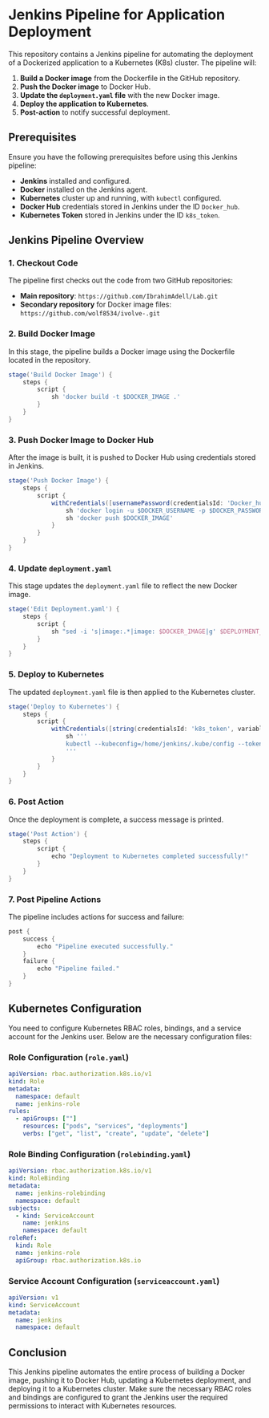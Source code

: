 
# Jenkins Pipeline for Application Deployment

This repository contains a Jenkins pipeline for automating the deployment of a Dockerized application to a Kubernetes (K8s) cluster. The pipeline will:

1. **Build a Docker image** from the Dockerfile in the GitHub repository.
2. **Push the Docker image** to Docker Hub.
3. **Update the `deployment.yaml` file** with the new Docker image.
4. **Deploy the application to Kubernetes**.
5. **Post-action** to notify successful deployment.

## Prerequisites

Ensure you have the following prerequisites before using this Jenkins pipeline:

- **Jenkins** installed and configured.
- **Docker** installed on the Jenkins agent.
- **Kubernetes** cluster up and running, with `kubectl` configured.
- **Docker Hub** credentials stored in Jenkins under the ID `Docker_hub`.
- **Kubernetes Token** stored in Jenkins under the ID `k8s_token`.

## Jenkins Pipeline Overview

### 1. Checkout Code

The pipeline first checks out the code from two GitHub repositories:

- **Main repository**: `https://github.com/IbrahimAdell/Lab.git`
- **Secondary repository** for Docker image files: `https://github.com/wolf8534/ivolve-.git`

### 2. Build Docker Image

In this stage, the pipeline builds a Docker image using the Dockerfile located in the repository.

```groovy
stage('Build Docker Image') {
    steps {
        script {
            sh 'docker build -t $DOCKER_IMAGE .'
        }
    }
}
```

### 3. Push Docker Image to Docker Hub

After the image is built, it is pushed to Docker Hub using credentials stored in Jenkins.

```groovy
stage('Push Docker Image') {
    steps {
        script {
            withCredentials([usernamePassword(credentialsId: 'Docker_hub', usernameVariable: 'DOCKER_USERNAME', passwordVariable: 'DOCKER_PASSWORD')]) {
                sh 'docker login -u $DOCKER_USERNAME -p $DOCKER_PASSWORD'
                sh 'docker push $DOCKER_IMAGE'
            }
        }
    }
}
```

### 4. Update `deployment.yaml`

This stage updates the `deployment.yaml` file to reflect the new Docker image.

```groovy
stage('Edit Deployment.yaml') {
    steps {
        script {
            sh "sed -i 's|image:.*|image: $DOCKER_IMAGE|g' $DEPLOYMENT_YAML"
        }
    }
}
```

### 5. Deploy to Kubernetes

The updated `deployment.yaml` file is then applied to the Kubernetes cluster.

```groovy
stage('Deploy to Kubernetes') {
    steps {
        script {
            withCredentials([string(credentialsId: 'k8s_token', variable: 'K8S_TOKEN')]) {
                sh '''
                kubectl --kubeconfig=/home/jenkins/.kube/config --token=$K8S_TOKEN apply -f $DEPLOYMENT_YAML -n $KUBE_NAMESPACE
                '''
            }
        }
    }
}
```

### 6. Post Action

Once the deployment is complete, a success message is printed.

```groovy
stage('Post Action') {
    steps {
        script {
            echo "Deployment to Kubernetes completed successfully!"
        }
    }
}
```

### 7. Post Pipeline Actions

The pipeline includes actions for success and failure:

```groovy
post {
    success {
        echo "Pipeline executed successfully."
    }
    failure {
        echo "Pipeline failed."
    }
}
```

## Kubernetes Configuration

You need to configure Kubernetes RBAC roles, bindings, and a service account for the Jenkins user. Below are the necessary configuration files:

### Role Configuration (`role.yaml`)

```yaml
apiVersion: rbac.authorization.k8s.io/v1
kind: Role
metadata:
  namespace: default
  name: jenkins-role
rules:
  - apiGroups: [""]
    resources: ["pods", "services", "deployments"]
    verbs: ["get", "list", "create", "update", "delete"]
```
### Role Binding Configuration (`rolebinding.yaml`)

```yaml
apiVersion: rbac.authorization.k8s.io/v1
kind: RoleBinding
metadata:
  name: jenkins-rolebinding
  namespace: default
subjects:
  - kind: ServiceAccount
    name: jenkins
    namespace: default
roleRef:
  kind: Role
  name: jenkins-role
  apiGroup: rbac.authorization.k8s.io
```

### Service Account Configuration (`serviceaccount.yaml`)

```yaml
apiVersion: v1
kind: ServiceAccount
metadata:
  name: jenkins
  namespace: default
```

## Conclusion

This Jenkins pipeline automates the entire process of building a Docker image, pushing it to Docker Hub, updating a Kubernetes deployment, and deploying it to a Kubernetes cluster. Make sure the necessary RBAC roles and bindings are configured to grant the Jenkins user the required permissions to interact with Kubernetes resources.

